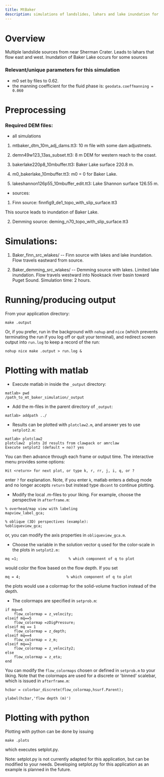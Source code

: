 ```yaml
---
title: MtBaker
description: simulations of landslides, lahars and lake inundation for Mt. Baker
---
```

# Overview

Multiple landslide sources from near Sherman Crater. Leads to lahars that flow east and west. Inundation of Baker Lake occurs for some sources

### Relevant/unique parameters for this simulation

* m0 set by files to 0.62.
* the manning coefficient for the fluid phase is: `geodata.coeffmanning = 0.060 `


# Preprocessing

### Required DEM files:

* all simulations

1. mtbaker_dtm_10m_adj_dams.tt3: 10 m file with some dam adjustmets.

2. demn49w123_13as_subset.tt3: 8 m DEM for western reach to the coast.

3. bakerlake220p8_10mbuffer.tt3: Baker Lake surface 220.8 m.

4. m0_bakerlake_10mbuffer.tt3: m0 = 0 for Baker Lake.

5. lakeshannon126p55_10mbuffer_edit.tt3: Lake Shannon surface 126.55 m.

* sources:

1. Finn source: finnfig9_de1_topo_with_slip_surface.tt3

This source leads to inundation of Baker Lake.

2. Demming source: deming_n70_topo_with_slip_surface.tt3

# Simulations:

1. Baker_finn_src_wlakes/ -- Finn source with lakes and lake inundation. Flow travels eastward from source.

2. Baker_demming_src_wlakes/ -- Demming source with lakes. Limited lake inundation. Flow travels westward into Nooksack river basin toward Puget Sound.  Simulation time: 2 hours.

# Running/producing output

From your application directory:
```
make .output
```
Or, if you prefer, run in the background with `nohup` and `nice` (which prevents terminating the run if you log off or quit your terminal), and redirect screen output into `run.log` to keep a record of the run:
```
nohup nice make .output > run.log &
```

# Plotting with matlab

* Execute matlab in inside the `_output` directory:
```
matlab> pwd
/path_to_mt_baker_simulation/_output
```
* Add the m-files in the parent directory of `_output`:
```
matlab> addpath ../
```
* Results can be plotted with `plotclaw2.m`, and answer yes to use `setplot2.m`:
```
matlab> plotclaw2
plotclaw2  plots 2d results from clawpack or amrclaw
Execute setplot2 (default = no)? yes
```
You can then advance through each frame or output time. The interactive menu provides some options:
```
Hit <return> for next plot, or type k, r, rr, j, i, q, or ? 
```
enter `?` for explanation. Note, if you enter `k`, matlab enters a debug mode and no longer accepts `return` but instead type `dbcont` to continue plotting.   
* Modify the local .m-files to your liking. For example, choose the perspective in `afterframe.m`:

```
% overhead/map view with labeling
mapview_label_gca;

% oblique (3D) perspectives (example):
%obliqueview_gca;

```
or, you can modify the axis properties in `obliqueview_gca.m`.

* Choose the variable in the solution vector q used for the color-scale in the plots in `setplot2.m:` 
```
mq =1;                       % which component of q to plot
```
would color the flow based on the flow depth. If you set
```
mq = 4;						% which component of q to plot
```
the plots would use a colormap for the solid-volume fraction instead of the depth. 

* The colormaps are specified in `setprob.m`:

```
if mq==6
    flow_colormap = z_velocity;
elseif mq==5
    flow_colormap =zDigPressure;
elseif mq == 1
    flow_colormap = z_depth;
elseif mq==4
    flow_colormap = z_m;
elseif mq==2
    flow_colormap = z_velocity2;
else
    flow_colormap = z_eta;
end
```
You can modify the `flow_colormaps` chosen or defined in `setprob.m` to your liking. Note that the colormaps are used for a discrete or 'binned' scalebar, which is issued in `afterframe.m`:
```
hcbar = colorbar_discrete(flow_colormap,hsurf.Parent);

ylabel(hcbar,'flow depth (m)')
```

# Plotting with python

Plotting with python can be done by issuing 
```
make .plots
```
which executes setplot.py. 

Note: setplot.py is not currently adapted for this application, but can be modified to your needs. Developing setplot.py for this application as an example is planned in the future.